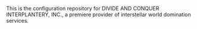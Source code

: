 This is the configuration repository for DIVIDE AND CONQUER INTERPLANTERY, INC., a premiere provider of interstellar world domination services.
